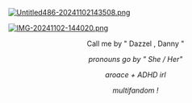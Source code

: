 [![Untitled486-20241102143508.png](https://i.postimg.cc/BbchT1CR/Untitled486-20241102143508.png)](https://postimg.cc/V0vB1vpF)



[![IMG-20241102-144020.png](https://i.postimg.cc/wT2f3LMm/IMG-20241102-144020.png)](https://postimg.cc/ZC9FM9rb)




<div align="center"  



 Call me by " Dazzel , Danny " 
 
*pronouns go by* *" She / Her"*

*aroace + ADHD irl* 

*multifandom     !* 
   




